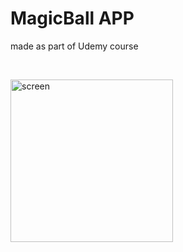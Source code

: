 # MagicBall APP

made as part of Udemy course

<br>

<p><img width="260" alt="screen" src="https://github.com/hyohwa/MagicBall/assets/95540355/4e25fc92-645c-4077-b032-a73e0e3c1d92"></p>

